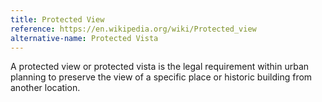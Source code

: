 ```yaml
---
title: Protected View
reference: https://en.wikipedia.org/wiki/Protected_view
alternative-name: Protected Vista
---
```

A protected view or protected vista is the legal requirement within urban planning to preserve the view of a specific place or historic building from another location.
